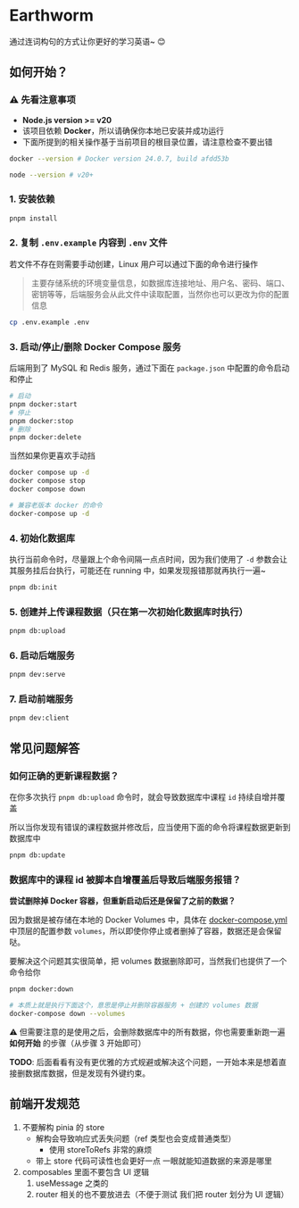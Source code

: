 # Earthworm

通过连词构句的方式让你更好的学习英语~ 😊

## 如何开始？

### ⚠️ 先看注意事项

- **Node.js version >= v20**
- 该项目依赖 **Docker**，所以请确保你本地已安装并成功运行
- 下面所提到的相关操作基于当前项目的根目录位置，请注意检查不要出错

```bash
docker --version # Docker version 24.0.7, build afdd53b

node --version # v20+
```

### 1. 安装依赖

```bash
pnpm install
```

### 2. 复制 `.env.example` 内容到 `.env` 文件

若文件不存在则需要手动创建，Linux 用户可以通过下面的命令进行操作

> 主要存储系统的环境变量信息，如数据库连接地址、用户名、密码、端口、密钥等等，后端服务会从此文件中读取配置，当然你也可以更改为你的配置信息

```bash
cp .env.example .env
```

### 3. 启动/停止/删除 Docker Compose 服务

后端用到了 MySQL 和 Redis 服务，通过下面在 `package.json` 中配置的命令启动和停止

```bash
# 启动
pnpm docker:start
# 停止
pnpm docker:stop
# 删除
pnpm docker:delete
```

当然如果你更喜欢手动挡

```bash
docker compose up -d
docker compose stop
docker compose down

# 兼容老版本 docker 的命令
docker-compose up -d
```

### 4. 初始化数据库

执行当前命令时，尽量跟上个命令间隔一点点时间，因为我们使用了 `-d` 参数会让其服务挂后台执行，可能还在 running 中，如果发现报错那就再执行一遍~

```bash
pnpm db:init
```

### 5. 创建并上传课程数据（只在第一次初始化数据库时执行）

```bash
pnpm db:upload
```

### 6. 启动后端服务

```bash
pnpm dev:serve
```

### 7. 启动前端服务

```bash
pnpm dev:client
```

## 常见问题解答

### 如何正确的更新课程数据？

在你多次执行 `pnpm db:upload` 命令时，就会导致数据库中课程 `id` 持续自增并覆盖

所以当你发现有错误的课程数据并修改后，应当使用下面的命令将课程数据更新到数据库中

```bash
pnpm db:update
```

### 数据库中的课程 id 被脚本自增覆盖后导致后端服务报错？

**尝试删除掉 Docker 容器，但重新启动后还是保留了之前的数据？**

因为数据是被存储在本地的 Docker Volumes 中，具体在 [docker-compose.yml](./docker-compose.yml) 中顶层的配置参数 `volumes`，所以即使你停止或者删掉了容器，数据还是会保留哒。

要解决这个问题其实很简单，把 volumes 数据删除即可，当然我们也提供了一个命令给你

```bash
pnpm docker:down

# 本质上就是执行下面这个，意思是停止并删除容器服务 + 创建的 volumes 数据
docker-compose down --volumes
```

⚠️ 但需要注意的是使用之后，会删除数据库中的所有数据，你也需要重新跑一遍 **如何开始** 的步骤（从步骤 3 开始即可）

**TODO**: 后面看看有没有更优雅的方式规避或解决这个问题，一开始本来是想着直接删数据库数据，但是发现有外键约束。

## 前端开发规范

1. 不要解构 pinia 的 store
   - 解构会导致响应式丢失问题（ref 类型也会变成普通类型）
     - 使用 storeToRefs 非常的麻烦
   - 带上 store 代码可读性也会更好一点 一眼就能知道数据的来源是哪里
2. composables 里面不要包含 UI 逻辑
   1. useMessage 之类的
   2. router 相关的也不要放进去（不便于测试 我们把 router 划分为 UI 逻辑）
